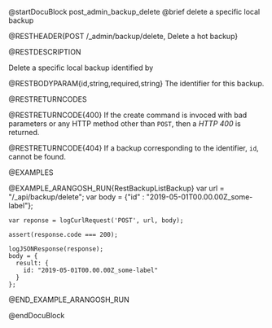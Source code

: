 @startDocuBlock post_admin_backup_delete
@brief delete a specific local backup

@RESTHEADER{POST /_admin/backup/delete, Delete a hot backup}

@RESTDESCRIPTION

Delete a specific local backup identified by 

@RESTBODYPARAM{id,string,required,string}
The identifier for this backup. 

@RESTRETURNCODES

@RESTRETURNCODE{400}
If the create command is invoced with bad parameters or any HTTP
method other than `POST`, then a *HTTP 400* is returned.

@RESTRETURNCODE{404}
If a backup corresponding to the identifier, `id`,  cannot be found.

@EXAMPLES

@EXAMPLE_ARANGOSH_RUN{RestBackupListBackup}
    var url = "/_api/backup/delete";
    var body = {"id" : "2019-05-01T00.00.00Z_some-label"};

    var reponse = logCurlRequest('POST', url, body);
    
    assert(response.code === 200);
    
    logJSONResponse(response);
    body = {
      result: {
        id: "2019-05-01T00.00.00Z_some-label"
      }
    };
@END_EXAMPLE_ARANGOSH_RUN

@endDocuBlock
